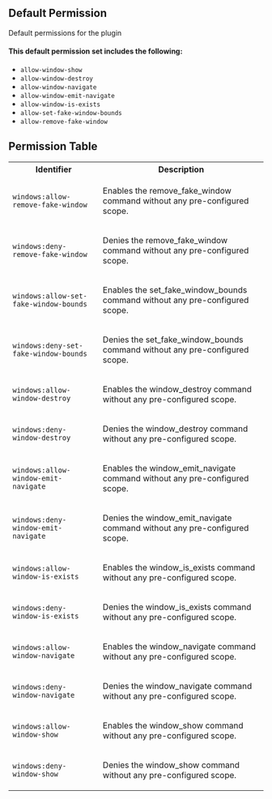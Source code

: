## Default Permission

Default permissions for the plugin

#### This default permission set includes the following:

- `allow-window-show`
- `allow-window-destroy`
- `allow-window-navigate`
- `allow-window-emit-navigate`
- `allow-window-is-exists`
- `allow-set-fake-window-bounds`
- `allow-remove-fake-window`

## Permission Table

<table>
<tr>
<th>Identifier</th>
<th>Description</th>
</tr>


<tr>
<td>

`windows:allow-remove-fake-window`

</td>
<td>

Enables the remove_fake_window command without any pre-configured scope.

</td>
</tr>

<tr>
<td>

`windows:deny-remove-fake-window`

</td>
<td>

Denies the remove_fake_window command without any pre-configured scope.

</td>
</tr>

<tr>
<td>

`windows:allow-set-fake-window-bounds`

</td>
<td>

Enables the set_fake_window_bounds command without any pre-configured scope.

</td>
</tr>

<tr>
<td>

`windows:deny-set-fake-window-bounds`

</td>
<td>

Denies the set_fake_window_bounds command without any pre-configured scope.

</td>
</tr>

<tr>
<td>

`windows:allow-window-destroy`

</td>
<td>

Enables the window_destroy command without any pre-configured scope.

</td>
</tr>

<tr>
<td>

`windows:deny-window-destroy`

</td>
<td>

Denies the window_destroy command without any pre-configured scope.

</td>
</tr>

<tr>
<td>

`windows:allow-window-emit-navigate`

</td>
<td>

Enables the window_emit_navigate command without any pre-configured scope.

</td>
</tr>

<tr>
<td>

`windows:deny-window-emit-navigate`

</td>
<td>

Denies the window_emit_navigate command without any pre-configured scope.

</td>
</tr>

<tr>
<td>

`windows:allow-window-is-exists`

</td>
<td>

Enables the window_is_exists command without any pre-configured scope.

</td>
</tr>

<tr>
<td>

`windows:deny-window-is-exists`

</td>
<td>

Denies the window_is_exists command without any pre-configured scope.

</td>
</tr>

<tr>
<td>

`windows:allow-window-navigate`

</td>
<td>

Enables the window_navigate command without any pre-configured scope.

</td>
</tr>

<tr>
<td>

`windows:deny-window-navigate`

</td>
<td>

Denies the window_navigate command without any pre-configured scope.

</td>
</tr>

<tr>
<td>

`windows:allow-window-show`

</td>
<td>

Enables the window_show command without any pre-configured scope.

</td>
</tr>

<tr>
<td>

`windows:deny-window-show`

</td>
<td>

Denies the window_show command without any pre-configured scope.

</td>
</tr>
</table>
